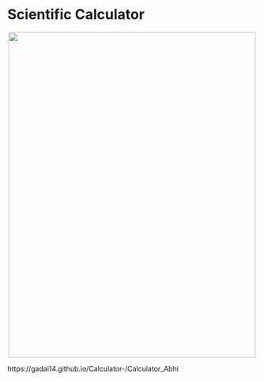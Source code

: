 # Scientific Calculator
<p align="center">
<img src="https://github.com/Gadai14/Calculator-/assets/121002242/b943c862-e67d-49f8-8b8a-b86fd9aa1c1d" height="660" width="500">
</p>
https://gadai14.github.io/Calculator-/Calculator_Abhi
